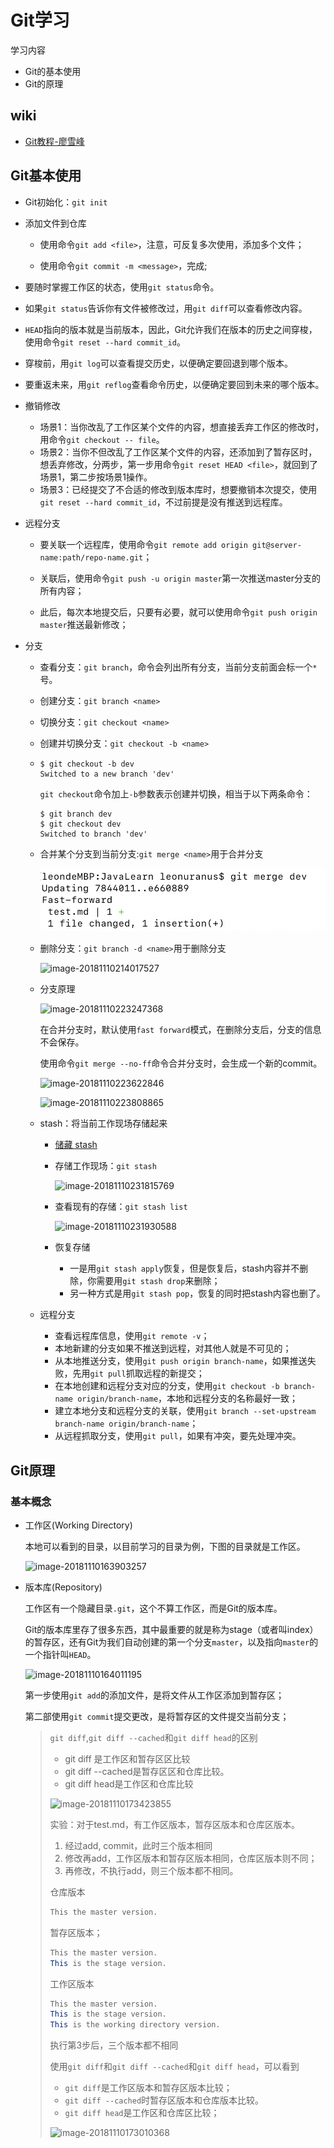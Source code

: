 # Git学习

学习内容

- Git的基本使用
- Git的原理

## wiki

- [Git教程-廖雪峰](https://www.liaoxuefeng.com/wiki/0013739516305929606dd18361248578c67b8067c8c017b000)

## Git基本使用

- Git初始化：`git init`

- 添加文件到仓库

  - 使用命令`git add <file>`，注意，可反复多次使用，添加多个文件；

  - 使用命令`git commit -m <message>`，完成;

- 要随时掌握工作区的状态，使用`git status`命令。

- 如果`git status`告诉你有文件被修改过，用`git diff`可以查看修改内容。

- `HEAD`指向的版本就是当前版本，因此，Git允许我们在版本的历史之间穿梭，使用命令`git reset --hard commit_id`。

- 穿梭前，用`git log`可以查看提交历史，以便确定要回退到哪个版本。

- 要重返未来，用`git reflog`查看命令历史，以便确定要回到未来的哪个版本。

- 撤销修改
  - 场景1：当你改乱了工作区某个文件的内容，想直接丢弃工作区的修改时，用命令`git checkout -- file`。
  - 场景2：当你不但改乱了工作区某个文件的内容，还添加到了暂存区时，想丢弃修改，分两步，第一步用命令`git reset HEAD <file>`，就回到了场景1，第二步按场景1操作。
  - 场景3：已经提交了不合适的修改到版本库时，想要撤销本次提交，使用`git reset --hard commit_id`，不过前提是没有推送到远程库。

- 远程分支

  - 要关联一个远程库，使用命令`git remote add origin git@server-name:path/repo-name.git`；

  - 关联后，使用命令`git push -u origin master`第一次推送master分支的所有内容；

  - 此后，每次本地提交后，只要有必要，就可以使用命令`git push origin master`推送最新修改；

- 分支

  - 查看分支：`git branch`，命令会列出所有分支，当前分支前面会标一个`*`号。

  - 创建分支：`git branch <name>`

  - 切换分支：`git checkout <name>`

  - 创建并切换分支：`git checkout -b <name>`

  - ```shell
    $ git checkout -b dev
    Switched to a new branch 'dev'
    ```

    `git checkout`命令加上`-b`参数表示创建并切换，相当于以下两条命令：

    ```shell
    $ git branch dev
    $ git checkout dev
    Switched to branch 'dev'
    ```

  - 合并某个分支到当前分支:`git merge <name>`用于合并分支

    ![image-20181110213901037](./assets/image-20181110213901037.png)

  - 删除分支：`git branch -d <name>`用于删除分支

    ![image-20181110214017527](/Users/leonuranus/learn/JavaLearn/assets/image-20181110214017527.png)

  - 分支原理

    ![image-20181110223247368](/Users/leonuranus/learn/JavaLearn/assets/image-20181110223247368.png)

    在合并分支时，默认使用`fast forward`模式，在删除分支后，分支的信息不会保存。

    使用命令`git merge --no-ff`命令合并分支时，会生成一个新的commit。

    ![image-20181110223622846](/Users/leonuranus/learn/JavaLearn/assets/image-20181110223622846.png)

    ![image-20181110223808865](/Users/leonuranus/learn/JavaLearn/assets/image-20181110223808865.png)

  - stash：将当前工作现场存储起来

    - [储藏 stash](https://git-scm.com/book/zh/v1/Git-%E5%B7%A5%E5%85%B7-%E5%82%A8%E8%97%8F%EF%BC%88Stashing%EF%BC%89)

    - 存储工作现场：`git stash`

      ![image-20181110231815769](/Users/leonuranus/learn/JavaLearn/assets/image-20181110231815769.png)

    - 查看现有的存储：`git stash list`

      ![image-20181110231930588](/Users/leonuranus/learn/JavaLearn/assets/image-20181110231930588.png)

    - 恢复存储

      - 一是用`git stash apply`恢复，但是恢复后，stash内容并不删除，你需要用`git stash drop`来删除；
      - 另一种方式是用`git stash pop`，恢复的同时把stash内容也删了。

  - 远程分支

    - 查看远程库信息，使用`git remote -v`；
    - 本地新建的分支如果不推送到远程，对其他人就是不可见的；
    - 从本地推送分支，使用`git push origin branch-name`，如果推送失败，先用`git pull`抓取远程的新提交；
    - 在本地创建和远程分支对应的分支，使用`git checkout -b branch-name origin/branch-name`，本地和远程分支的名称最好一致；
    - 建立本地分支和远程分支的关联，使用`git branch --set-upstream branch-name origin/branch-name`；
    - 从远程抓取分支，使用`git pull`，如果有冲突，要先处理冲突。

## Git原理

### 基本概念

- 工作区(Working Directory)

  本地可以看到的目录，以目前学习的目录为例，下图的目录就是工作区。

  ![image-20181110163903257](/Users/leonuranus/learn/JavaLearn/assets/image-20181110163903257.png)

- 版本库(Repository)

  工作区有一个隐藏目录`.git`，这个不算工作区，而是Git的版本库。

  Git的版本库里存了很多东西，其中最重要的就是称为stage（或者叫index）的暂存区，还有Git为我们自动创建的第一个分支`master`，以及指向`master`的一个指针叫`HEAD`。

  ![image-20181110164011195](/Users/leonuranus/learn/JavaLearn/assets/image-20181110164011195.png)

  第一步使用`git add`的添加文件，是将文件从工作区添加到暂存区；

  第二部使用`git commit`提交更改，是将暂存区的文件提交当前分支；

  > `git diff`,`git diff --cached`和`git diff head`的区别
  >
  > - git diff 是工作区和暂存区区比较
  > - git diff --cached是暂存区区和仓库比较。
  > - git diff head是工作区和仓库比较
  >
  > ![image-20181110173423855](/Users/leonuranus/learn/JavaLearn/assets/image-20181110173423855.png)
  >
  > 实验：对于test.md，有工作区版本，暂存区版本和仓库区版本。
  >
  > 1. 经过add, commit，此时三个版本相同
  > 2. 修改再add，工作区版本和暂存区版本相同，仓库区版本则不同；
  > 3. 再修改，不执行add，则三个版本都不相同。
  >
  > 仓库版本
  >
  > ```java
  > This the master version.
  > ```
  >
  > 暂存区版本；
  >
  > ```java
  > This the master version.
  > This is the stage version.
  > ```
  >
  > 工作区版本
  >
  > ```java
  > This the master version.
  > This is the stage version.
  > This is the working directory version.
  > ```
  >
  > 执行第3步后，三个版本都不相同
  >
  > 使用`git diff`和`git diff --cached`和`git diff head`，可以看到
  >
  > - `git diff`是工作区版本和暂存区版本比较；
  > - `git diff --cached`时暂存区版本和仓库版本比较。
  > - `git diff head`是工作区和仓库区比较；
  >
  > ![image-20181110173010368](/Users/leonuranus/learn/JavaLearn/assets/image-20181110173010368.png)



